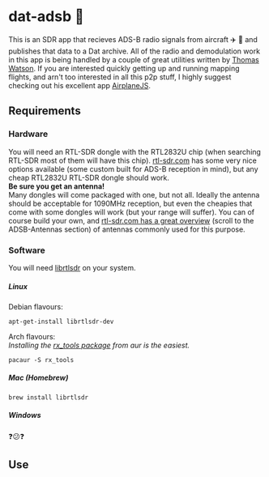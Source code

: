 # dat-adsb :satellite:

This is an SDR app that recieves ADS-B radio signals from aircraft :airplane: :helicopter: and publishes that data to a Dat archive. All of the radio and demodulation work in this app is being handled by a couple of great utilities written by [Thomas Watson](https://github.com/watson). If you are interested quickly getting up and running mapping flights, and arn't too interested in all this p2p stuff, I highly suggest checking out his excellent app [AirplaneJS](https://github.com/watson/airplanejs).

## Requirements
### Hardware
You will need an RTL-SDR dongle with the RTL2832U chip (when searching RTL-SDR most of them will have this chip). [rtl-sdr.com](https://www.rtl-sdr.com/buy-rtl-sdr-dvb-t-dongles/) has some very nice options available (some custom built for ADS-B reception in mind), but any cheap RTL2832U RTL-SDR dongle should work.  
**Be sure you get an antenna!**  
Many dongles will come packaged with one, but not all. Ideally the antenna should be acceptable for 1090MHz reception, but even the cheapies that come with some dongles will work (but your range will suffer). You can of course build your own, and [rtl-sdr.com has a great overview](https://www.rtl-sdr.com/adsb-aircraft-radar-with-rtl-sdr/) (scroll to the ADSB-Antennas section) of antennas commonly used for this purpose.

### Software
You will need [librtlsdr](https://github.com/steve-m/librtlsdr) on your system.

##### Linux
Debian flavours:  
```
apt-get-install librtlsdr-dev
```
Arch flavours:  
_Installing the [rx_tools package](https://aur.archlinux.org/packages/rx_tools/) from aur is the easiest._  
```
pacaur -S rx_tools
```
##### Mac (Homebrew)
```
brew install librtlsdr
```
##### Windows
:question::confused::question:

## Use
